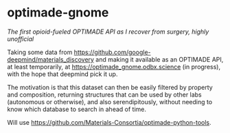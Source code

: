 # optimade-gnome

*The first opioid-fueled OPTIMADE API as I recover from surgery, highly unofficial*

Taking some data from https://github.com/google-deepmind/materials_discovery and making it available as an OPTIMADE API, at least temporarily, at https://optimade_gnome.odbx.science (in progress), with the hope that deepmind pick it up.

The motivation is that this dataset can then be easily filtered by property and composition, returning structures that can be used by other labs (autonomous or otherwise), and also serendipitously, without needing to know which database to search in ahead of time.

Will use https://github.com/Materials-Consortia/optimade-python-tools. 
